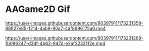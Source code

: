 # AAGame2D Gif
https://user-images.githubusercontent.com/90397911/173231359-88927e85-1214-4ab9-90a7-4af8996175a0.mp4

https://user-images.githubusercontent.com/90397911/173231269-1b086247-d3df-4b62-947d-e2af3232112e.mp4

